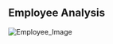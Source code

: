 ## Employee Analysis

![Employee_Image](https://user-images.githubusercontent.com/82002107/130335598-56db41c6-7d6f-45e2-9ba6-0c6733d5e42a.png)
